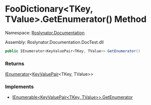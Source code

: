 # FooDictionary\<TKey, TValue>\.GetEnumerator\(\) Method

Namespace: [Roslynator.Documentation](../../README.md)

Assembly: Roslynator\.Documentation\.DocTest\.dll

```csharp
public IEnumerator<KeyValuePair<TKey, TValue>> GetEnumerator()
```

### Returns

[IEnumerator](https://docs.microsoft.com/en-us/dotnet/api/system.collections.generic.ienumerator-1)\<[KeyValuePair](https://docs.microsoft.com/en-us/dotnet/api/system.collections.generic.keyvaluepair-2)\<TKey, TValue>>

### Implements

* [IEnumerable\<KeyValuePair\<TKey, TValue>>.GetEnumerator](https://docs.microsoft.com/en-us/dotnet/api/system.collections.generic.ienumerable-1.getenumerator)

